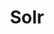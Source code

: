 ---
title: Solr
menu:
  docs_{{ .version }}:
    identifier: sl-solr-guides
    name: Solr
    parent: guides
    weight: 10
menu_name: docs_{{ .version }}
---